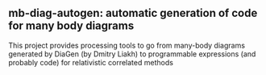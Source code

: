 ## mb-diag-autogen:  automatic generation of code for many body diagrams

This project provides processing tools to go from many-body diagrams generated 
by DiaGen (by Dmitry Liakh) to programmable expressions (and probably code) for 
relativistic correlated methods


